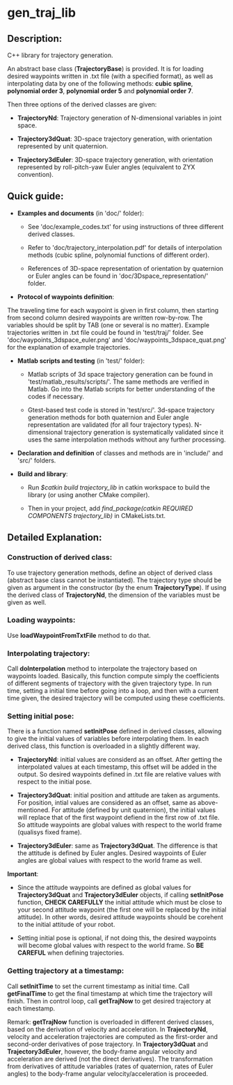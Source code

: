 # gen_traj_lib

## **Description**:
C++ library for trajectory generation. 

An abstract base class (**TrajectoryBase**) is provided. It is for loading desired waypoints written in .txt file (with a specified format), as well as interpolating data by one of the following methods: 
**cubic spline**, **polynomial order 3**, **polynomial order 5** and **polynomial order 7**. 

Then three options of the derived classes are given: 

- **TrajectoryNd**: Trajectory generation of N-dimensional variables in joint space. 

- **Trajectory3dQuat**: 3D-space trajectory generation, with orientation represented by unit quaternion. 

- **Trajectory3dEuler**: 3D-space trajectory generation, with orientation represented by roll-pitch-yaw Euler angles (equivalent to ZYX convention). 



## **Quick guide**:

- **Examples and documents** (in 'doc/' folder):

   - See 'doc/example_codes.txt' for using instructions of three different derived classes. 

   - Refer to 'doc/trajectory_interpolation.pdf' for details of interpolation methods (cubic spline, polynomial functions of different order).
 
   - References of 3D-space representation of orientation by quaternion or Euler angles can be found in 'doc/3Dspace_representation/' folder.


- **Protocol of waypoints definition**: 

The traveling time for each waypoint is given in first column, then starting from second column desired waypoints are written row-by-row. The variables should be split by TAB (one or several is no matter). Example trajectories written in .txt file could be found in 'test/traj/' folder. See 'doc/waypoints_3dspace_euler.png' and 'doc/waypoints_3dspace_quat.png' for the explanation of example trajectories.


- **Matlab scripts and testing** (in 'test/' folder):

   - Matlab scripts of 3d space trajectory generation can be found in 'test/matlab_results/scripts/'. The same methods are verified in Matlab. Go into the Matlab scripts for better understanding of the codes if necessary.

   - Gtest-based test code is stored in 'test/src/'. 3d-space trajectory generation methods for both quaternion and Euler angle representation are validated (for all four trajectory types). N-dimensional trajectory generation is systematically validated since it uses the same interpolation methods without any further processing.


- **Declaration and definition** of classes and methods are in 'include/' and 'src/' folders.


- **Build and library**:

   - Run *$catkin build trajectory_lib* in catkin workspace to build the library (or using another CMake compiler).

   - Then in your project, add *find_package(catkin REQUIRED COMPONENTS trajectory_lib)* in CMakeLists.txt.




## **Detailed Explanation**:

### **Construction of derived class**: 

To use trajectory generation methods, define an object of derived class (abstract base class cannot be instantiated). The trajectory type should be given as argument in the constructor (by the enum **TrajectoryType**). If using the derived class of **TrajectoryNd**, the dimension of the variables must be given as well.


### **Loading waypoints**:
Use **loadWaypointFromTxtFile** method to do that.


### **Interpolating trajectory**: 

Call **doInterpolation** method to interpolate the trajectory based on waypoints loaded. Basically, this function compute simply the coefficients of different segments of trajectory with the given trajectory type. In run time, setting a initial time before going into a loop, and then with a current time given, the desired trajectory will be computed using these coefficients.

### **Setting initial pose**: 

There is a function named **setInitPose** defined in derived classes, allowing to give the initial values of variables before interpolating them. In each derived class, this function is overloaded in a slightly different way. 

   - **TrajectoryNd**: initial values are considerd as an offset. After getting the interpolated values at each timestamp, this offset will be added in the output. So desired waypoints defined in .txt file are relative values with respect to the initial pose.

   - **Trajectory3dQuat**: initial position and attitude are taken as arguments. For position, intial values are considered as an offset, same as above-mentioned. For attitude (defined by unit quaternion), the initial values will replace that of the first waypoint defiend in the first row of .txt file. So attitude waypoints are global values with respect to the world frame (qualisys fixed frame).

   - **Trajectory3dEuler**: same as **Trajectory3dQuat**. The difference is that the attitude is defined by Euler angles. Desired waypoints of Euler angles are global values with respect to the world frame as well.

   **Important**: 

   - Since the attitude waypoints are defined as global values for **Trajectory3dQuat** and **Trajectory3dEuler** objects, if calling **setInitPose** function, **CHECK CAREFULLY** the initial attitude which must be close to your second attitude waypoint (the first one will be replaced by the initial attitude). In other words, desired attitude waypoints should be corehent to the initial attitude of your robot.

   - Setting initial pose is optional, if not doing this, the desired waypoints will become global values with respect to the world frame. So **BE CAREFUL** when defining trajectories.


### **Getting trajectory at a timestamp**:

Call **setInitTime** to set the current timestamp as initial time. Call **getFinalTime** to get the final timestamp at which time the trajectory will finish. Then in control loop, call **getTrajNow** to get desired trajectory at each timestamp. 

Remark: **getTrajNow** function is overloaded in different derived classes, based on the derivation of velocity and acceleration. In **TrajectoryNd**, velocity and acceleration trajectories are computed as the first-order and second-order derivatives of pose trajectory. In **Trajectory3dQuat** and **Trajectory3dEuler**, however, the body-frame angular velocity and acceleration are derived (not the direct derivatives). The transformation from derivatives of attitude variables (rates of quaternion, rates of Euler angles) to the body-frame angular velocity/acceleration is proceeded.
